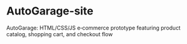 # AutoGarage-site
AutoGarage: HTML/CSS/JS e‑commerce prototype featuring product catalog, shopping cart, and checkout flow
